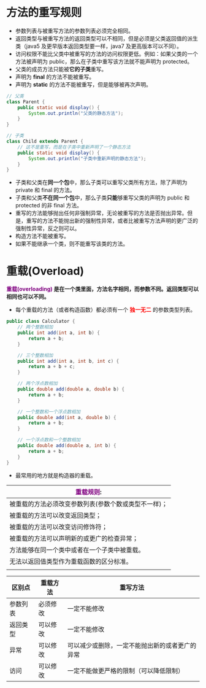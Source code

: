 # 方法的重写规则
- 参数列表与被重写方法的参数列表必须完全相同。
- 返回类型与被重写方法的返回类型可以不相同，但是必须是父类返回值的派生类（java5 及更早版本返回类型要一样，java7 及更高版本可以不同）。
- 访问权限不能比父类中被重写的方法的访问权限更低。例如：如果父类的一个方法被声明为 public，那么在子类中重写该方法就不能声明为 protected。
- 父类的成员方法只能被**它的子类**重写。
- 声明为 **final** 的方法不能被重写。
- 声明为 **static** 的方法不能被重写，但是能够被再次声明。
```java
// 父类
class Parent {
    public static void display() {
        System.out.println("父类的静态方法");
    }
}

// 子类
class Child extends Parent {
    // 这不是重写，而是在子类中重新声明了一个静态方法
    public static void display() {
        System.out.println("子类中重新声明的静态方法");
    }
}
```
- 子类和父类在**同一个包**中，那么子类可以重写父类所有方法，除了声明为 private 和 final 的方法。
- 子类和父类**不在同一个包**中，那么子类**只能**够重写父类的声明为 public 和 protected 的非 final 方法。
- 重写的方法能够抛出任何非强制异常，无论被重写的方法是否抛出异常。但是，重写的方法不能抛出新的强制性异常，或者比被重写方法声明的更广泛的强制性异常，反之则可以。
- 构造方法不能被重写。
- 如果不能继承一个类，则不能重写该类的方法。

# 重载(Overload)
**<span style="color:purple">重载(overloading)</span> 是在一个类里面，方法名字相同，而参数不同。返回类型可以相同也可以不同。**
- 每个重载的方法（或者构造函数）都必须有一个 **<span style="color:red">独一无二</span>** 的参数类型列表。
```java
public class Calculator {
    // 两个整数相加
    public int add(int a, int b) {
        return a + b;
    }

    // 三个整数相加
    public int add(int a, int b, int c) {
        return a + b + c;
    }

    // 两个浮点数相加
    public double add(double a, double b) {
        return a + b;
    }

    // 一个整数和一个浮点数相加
    public double add(int a, double b) {
        return a + b;
    }

    // 一个浮点数和一个整数相加
    public double add(double a, int b) {
        return a + b;
    }
}
```
- 最常用的地方就是构造器的重载。

|<span style="color:purple">重载规则</span>:|
|-------------------------------------------|
|被重载的方法必须改变参数列表(参数个数或类型不一样)；|
|被重载的方法可以改变返回类型；|
|被重载的方法可以改变访问修饰符；|
|被重载的方法可以声明新的或更广的检查异常；|
|方法能够在同一个类中或者在一个子类中被重载。|
|无法以返回值类型作为重载函数的区分标准。|
| |

|区别点	|重载方法|	重写方法
|----|-------|----------|
参数列表|	必须修改|	一定不能修改|
返回类型|	可以修改|	一定不能修改
异常|	可以修改	|可以减少或删除，一定不能抛出新的或者更广的异常
访问|	可以修改	|一定不能做更严格的限制（可以降低限制）